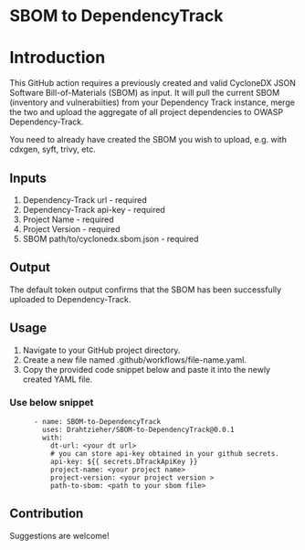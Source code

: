 # SBOM to DependencyTrack

# Introduction

This GitHub action requires a previously created and valid CycloneDX JSON Software Bill-of-Materials (SBOM) as input. It will pull the current SBOM (inventory and vulnerabiities) from your Dependency Track instance, merge the two and upload the aggregate of all project dependencies to OWASP Dependency-Track.

You need to already have created the SBOM you wish to upload, e.g. with cdxgen, syft, trivy, etc.

## Inputs

1) Dependency-Track url - required
2) Dependency-Track api-key - required
3) Project Name - required
4) Project Version - required
5) SBOM path/to/cyclonedx.sbom.json - required

## Output
The default token output confirms that the SBOM has been successfully uploaded to Dependency-Track.

## Usage

1) Navigate to your GitHub project directory.
2) Create a new file named .github/workflows/file-name.yaml.
3) Copy the provided code snippet below and paste it into the newly created YAML file.

### Use below snippet
```
      - name: SBOM-to-DependencyTrack
        uses: Drahtzieher/SBOM-to-DependencyTrack@0.0.1
        with:
          dt-url: <your dt url>
          # you can store api-key obtained in your github secrets.
          api-key: ${{ secrets.DTrackApiKey }}
          project-name: <your project name>
          project-version: <your project version >
          path-to-sbom: <path to your sbom file>
```

## Contribution

Suggestions are welcome!
